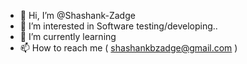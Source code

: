 - 👋 Hi, I’m @Shashank-Zadge
- 👀 I’m interested in Software testing/developing..
- 🌱 I’m currently learning 
- 📫 How to reach me ( shashankbzadge@gmail.com )

<!---
Shashank-Zadge/Shashank-Zadge is a ✨ special ✨ repository because its `README.md` (this file) appears on your GitHub profile.
You can click the Preview link to take a look at your changes.
--->
